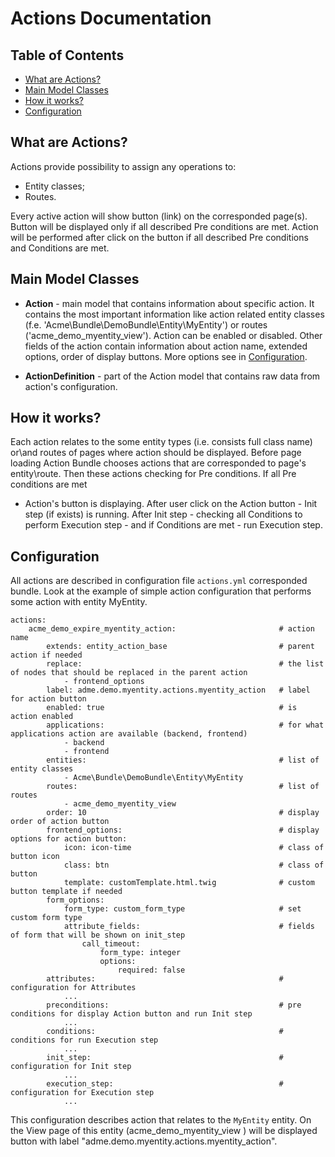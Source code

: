 Actions Documentation
=====================

Table of Contents
-----------------
 - [What are Actions?](#what-are-actions)
 - [Main Model Classes](#main-model-classes)
 - [How it works?](#how-it-works)
 - [Configuration](#configuration)

What are Actions?
-----------------

Actions provide possibility to assign any operations to:
 - Entity classes;
 - Routes.

Every active action will show button (link) on the corresponded page(s). Button will be displayed only if all described
Pre conditions are met. Action will be performed after click on the button if all described Pre conditions
and Conditions are met.

Main Model Classes
------------------

* **Action** - main model that contains information about specific action. It contains the most important
information like action related entity classes (f.e. 'Acme\Bundle\DemoBundle\Entity\MyEntity') 
or routes ('acme_demo_myentity_view'). Action can be enabled or disabled.
Other fields of the action contain information about action name, extended options, 
order of display buttons. More options see in [Configuration](#configuration).

* **ActionDefinition** - part of the Action model that contains raw data from action's configuration.

How it works?
-------------

Each action relates to the some entity types (i.e. consists full class name) or\and routes of pages 
where action should be displayed. Before page loading Action Bundle chooses actions that 
are corresponded to page's entity\route. Then these actions checking for Pre conditions. If all Pre conditions are met 
- Action's button is displaying. After user click on the Action button - Init step (if exists) is running.
After Init step - checking all Conditions to perform Execution step - and if Conditions are met - run Execution step.

Configuration
-------------

All actions are described in configuration file ``actions.yml`` corresponded bundle. 
Look at the example of simple action configuration that performs some action with entity MyEntity.

```
actions:
    acme_demo_expire_myentity_action:                       # action name
        extends: entity_action_base                         # parent action if needed
        replace:                                            # the list of nodes that should be replaced in the parent action
            - frontend_options
        label: adme.demo.myentity.actions.myentity_action   # label for action button
        enabled: true                                       # is action enabled
        applications:                                       # for what applications action are available (backend, frontend)
            - backend
            - frontend
        entities:                                           # list of entity classes
            - Acme\Bundle\DemoBundle\Entity\MyEntity
        routes:                                             # list of routes
            - acme_demo_myentity_view    
        order: 10                                           # display order of action button
        frontend_options:                                   # display options for action button:
            icon: icon-time                                 # class of button icon
            class: btn                                      # class of button 
            template: customTemplate.html.twig              # custom button template if needed
        form_options:
            form_type: custom_form_type                     # set custom form type
            attribute_fields:                               # fields of form that will be shown on init_step
                call_timeout:
                    form_type: integer
                    options:
                        required: false
        attributes:                                         # configuration for Attributes
            ...
        preconditions:                                      # pre conditions for display Action button and run Init step
            ...
        conditions:                                         # conditions for run Execution step
            ...
        init_step:                                          # configuration for Init step
            ...
        execution_step:                                     # configuration for Execution step
            ...
```

This configuration describes action that relates to the ``MyEntity`` entity. On the View page of
this entity (acme_demo_myentity_view ) will be displayed button with label "adme.demo.myentity.actions.myentity_action".
